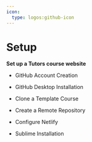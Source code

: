 ```yaml
---
icon:
  type: logos:github-icon
---
```


# Setup


<b>Set up a Tutors course website</b>
<br />

- GitHub Account Creation


- GitHub Desktop Installation


- Clone a Template Course


- Create a Remote Repository


- Configure Netlify


- Sublime Installation
